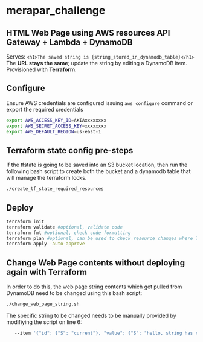 # merapar_challenge

## HTML Web Page using AWS resources API Gateway + Lambda + DynamoDB

Serves: `<h1>The saved string is {string_stored_in_dynamodb_table}</h1>`  
The **URL stays the same**; update the string by editing a DynamoDB item.
Provisioned with **Terraform**.

## Configure

Ensure AWS credentials are configured issuing `aws configure` command or export the required credentials

```bash
export AWS_ACCESS_KEY_ID=AKIAxxxxxxxx
export AWS_SECRET_ACCESS_KEY=xxxxxxxx
export AWS_DEFAULT_REGION=us-east-1
```

## Terraform state config pre-steps

If the tfstate is going to be saved into an S3 bucket location, then run the following bash script to create both the bucket and a dynamodb table that will manage the terraform locks.

```bash
./create_tf_state_required_resources
```

## Deploy

```bash
terraform init
terraform validate #optional, validate code
terraform fmt #optional, check code formatting
terraform plan #optional, can be used to check resource changes where TF CRUD operations will be applied with the safety of not actually applying them.
terraform apply -auto-approve
```

## Change Web Page contents without deploying again with Terraform

In order to do this, the web page string contents which get pulled from DynamoDB need to be changed using this bash script:

```bash
./change_web_page_string.sh
```

The specific string to be changed needs to be manually provided by modifiying the script on line 6:

```bash
   --item '{"id": {"S": "current"}, "value": {"S": "hello, string has changed!"}}' \
```